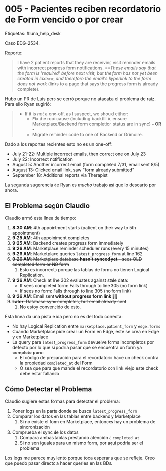 # 005 - Pacientes reciben recordatorio de Form vencido o por crear

Etiquetas: #luna_help_desk 

Caso EDG-2534.

Reporte:
> I have 2 patient reports that they are receiving visit reminder emails with incorrect progress form notifications. ==_These emails say that the form is 'required' before next visit, but the form has not yet been created in luxe==, and therefore the email's hyperlink to the form does not work_ (links to a page that says the progress form is already complete).

Hubo un PR de Luis pero se cerró porque no atacaba el problema de raíz. Para ello Ryan sugirió:

> - If it is _not_ a one-off, as I suspect, we should either:
> 	- Fix the root cause (including backfill to ensure Marketplace/Backend form completion status are in sync) **- OR -**
> 	- Migrate reminder code to one of Backend or Grimoire.

Dado a los reportes recientes esto no es un one-off:
- July 21-22: Multiple incorrect emails, then correct one on July 23
- July 22: Incorrect notification
- August 5: Another incorrect email (form completed 7/31, email sent 8/5)
- August 13: Clicked email link, saw "form already submitted"
- September 18: Additional reports via Therapist

La segunda sugerencia de Ryan es _mucho_ trabajo así que lo descarto por ahora.

## El Problema según Claudio

Claudio armó esta línea de tiempo:

1. **8:30 AM**: 4th appointment starts (patient on their way to 5th appointment)
2. **9:25 AM**: 4th appointment completes
3. **9:25 AM**: Backend creates progress form immediately
4. **9:26 AM**: Marketplace reminder scheduler runs (every 15 minutes)
5. **9:26 AM**: Marketplace queries `latest_progress_form` at line 162
6. ~~**9:26 AM**: Marketplace database **hasn't synced yet** - sees OLD completed form or NO form~~
	1. Esto es incorrecto porque las tablas de forms no tienen Logical Replication.
7. **9:26 AM**: Check at line 302 evaluates against stale data:
   - If sees completed form: Falls through to line 305 (no form link)
   - If sees no form: Falls through to line 305 (no form link)
8. **9:26 AM**: Email sent **without progress form link** 📧❌
9. ~~**Later**: Database sync completes, but email already sent~~
	1. No estoy convencido de esto.

Esta línea da una pista e ida pero no es del todo correcta:

- No hay Logical Replication entre `marketplace.patient_form` y `edge.forms`
- Cuando Marketplace pide crear un Form en Edge, este se crea en Edge y en Marketplace
- La query para `latest_progress_form` devuelve forms incompletos por defecto por lo que sí podría pasar que se encuentra un form ya completo pero:
	- El código de preparación para el recordatorio hace un check contra la propiedad `completed_at` del Form
	- O sea que para que mande el recordatorio con link viejo este check debe estar fallando

## Cómo Detectar el Problema

Claudio sugiere estas formas para detectar el problema:

1. Poner logs en la parte donde se busca `latest_progress_form`
2. Comparar los datos en las tablas entre backend y Marketplace
	1. Si no existe el form en Marketplace, entonces hay un problema de sincronización
3. Comprueba el sync de los datos
	1. Compara ambas tablas prestando atención a `completed_at`
	2. Si no son iguales para un mismo form, por aquí podría ser el problema


Los logs me parece muy lento porque toca esperar a que se refleje. Creo que puedo pasar directo a hacer queries en las BDs.